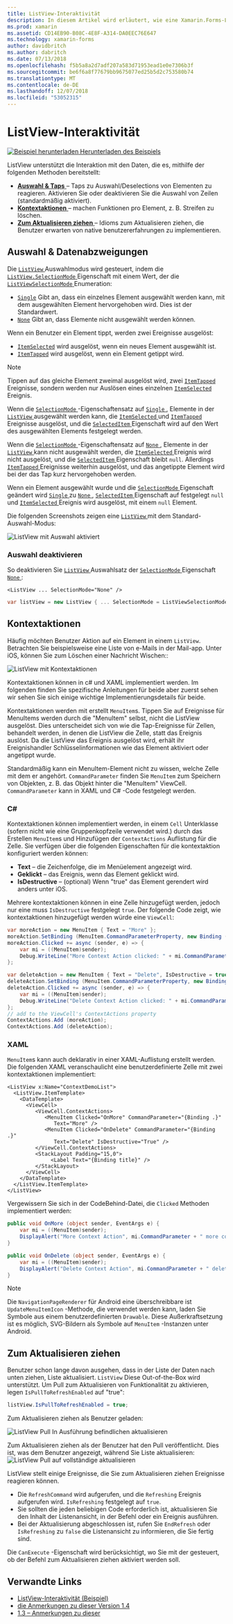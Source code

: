 ```yaml
---
title: ListView-Interaktivität
description: In diesem Artikel wird erläutert, wie eine Xamarin.Forms-ListView Interaktivität hinzugefügt, durch die Implementierung von Auswahl und kontextaktionen zum Aktualisieren ziehen.
ms.prod: xamarin
ms.assetid: CD14EB90-B08C-4E8F-A314-DA0EEC76E647
ms.technology: xamarin-forms
author: davidbritch
ms.author: dabritch
ms.date: 07/13/2018
ms.openlocfilehash: f5b5a8a2d7adf207a583d71953ead1e0e7306b3f
ms.sourcegitcommit: be6f6a8f77679bb9675077ed25b5d2c753580b74
ms.translationtype: MT
ms.contentlocale: de-DE
ms.lasthandoff: 12/07/2018
ms.locfileid: "53052315"
---
```

# <a name="listview-interactivity"></a>ListView-Interaktivität

[![Beispiel herunterladen](~/media/shared/download.png) Herunterladen des Beispiels](https://developer.xamarin.com/samples/xamarin-forms/UserInterface/ListView/interactivity)

ListView unterstützt die Interaktion mit den Daten, die es, mithilfe der folgenden Methoden bereitstellt:

- [**Auswahl & Taps** ](#selectiontaps) &ndash; Taps zu Auswahl/Deselections von Elementen zu reagieren. Aktivieren Sie oder deaktivieren Sie die Auswahl von Zeilen (standardmäßig aktiviert).
- [**Kontextaktionen** ](#Context_Actions) &ndash; machen Funktionen pro Element, z. B. Streifen zu löschen.
- [**Zum Aktualisieren ziehen** ](#Pull_to_Refresh) &ndash; Idioms zum Aktualisieren ziehen, die Benutzer erwarten von native benutzererfahrungen zu implementieren.

<a name="selectiontaps" />

## <a name="selection--taps"></a>Auswahl & Datenabzweigungen

Die [ `ListView` ](xref:Xamarin.Forms.ListView) Auswahlmodus wird gesteuert, indem die [ `ListView.SelectionMode` ](xref:Xamarin.Forms.ListView.SelectionMode) Eigenschaft mit einem Wert, der die [ `ListViewSelectionMode` ](xref:Xamarin.Forms.ListViewSelectionMode) Enumeration:

- [`Single`](xref:Xamarin.Forms.ListViewSelectionMode.Single) Gibt an, dass ein einzelnes Element ausgewählt werden kann, mit dem ausgewählten Element hervorgehoben wird. Dies ist der Standardwert.
- [`None`](xref:Xamarin.Forms.ListViewSelectionMode.None) Gibt an, dass Elemente nicht ausgewählt werden können.

Wenn ein Benutzer ein Element tippt, werden zwei Ereignisse ausgelöst:

- [`ItemSelected`](xref:Xamarin.Forms.ListView.ItemSelected) wird ausgelöst, wenn ein neues Element ausgewählt ist.
- [`ItemTapped`](xref:Xamarin.Forms.ListView.ItemTapped) wird ausgelöst, wenn ein Element getippt wird.

> [!NOTE]
> Tippen auf das gleiche Element zweimal ausgelöst wird, zwei [ `ItemTapped` ](xref:Xamarin.Forms.ListView.ItemTapped) Ereignisse, sondern werden nur Auslösen eines einzelnen [ `ItemSelected` ](xref:Xamarin.Forms.ListView.ItemSelected) Ereignis.

Wenn die [ `SelectionMode` ](xref:Xamarin.Forms.ListView.SelectionMode) -Eigenschaftensatz auf [ `Single` ](xref:Xamarin.Forms.ListViewSelectionMode.Single), Elemente in der [ `ListView` ](xref:Xamarin.Forms.ListView) ausgewählt werden kann, die [ `ItemSelected` ](xref:Xamarin.Forms.ListView.ItemSelected) und [ `ItemTapped` ](xref:Xamarin.Forms.ListView.ItemTapped) Ereignisse ausgelöst, und die [ `SelectedItem` ](xref:Xamarin.Forms.ListView.SelectedItem) Eigenschaft wird auf den Wert des ausgewählten Elements festgelegt werden.

Wenn die [ `SelectionMode` ](xref:Xamarin.Forms.ListView.SelectionMode) -Eigenschaftensatz auf [ `None` ](xref:Xamarin.Forms.ListViewSelectionMode.None), Elemente in der [ `ListView` ](xref:Xamarin.Forms.ListView) kann nicht ausgewählt werden, die [ `ItemSelected` ](xref:Xamarin.Forms.ListView.ItemSelected) Ereignis wird nicht ausgelöst, und die [ `SelectedItem` ](xref:Xamarin.Forms.ListView.SelectedItem) Eigenschaft bleibt `null`. Allerdings [ `ItemTapped` ](xref:Xamarin.Forms.ListView.ItemTapped) Ereignisse weiterhin ausgelöst, und das angetippte Element wird bei der das Tap kurz hervorgehoben werden.

Wenn ein Element ausgewählt wurde und die [ `SelectionMode` ](xref:Xamarin.Forms.ListView.SelectionMode) Eigenschaft geändert wird [ `Single` ](xref:Xamarin.Forms.ListViewSelectionMode.Single) zu [ `None` ](xref:Xamarin.Forms.ListViewSelectionMode.None), [ `SelectedItem` ](xref:Xamarin.Forms.ListView.SelectedItem) Eigenschaft auf festgelegt `null` und [ `ItemSelected` ](xref:Xamarin.Forms.ListView.ItemSelected) Ereignis wird ausgelöst, mit einem `null` Element.

Die folgenden Screenshots zeigen eine [ `ListView` ](xref:Xamarin.Forms.ListView) mit dem Standard-Auswahl-Modus:

![](interactivity-images/selection-default.png "ListView mit Auswahl aktiviert")

### <a name="disabling-selection"></a>Auswahl deaktivieren

So deaktivieren Sie [ `ListView` ](xref:Xamarin.Forms.ListView) Auswahlsatz der [ `SelectionMode` ](xref:Xamarin.Forms.ListView.SelectionMode) Eigenschaft [ `None` ](xref:Xamarin.Forms.ListViewSelectionMode.None):

```xaml
<ListView ... SelectionMode="None" />
```

```csharp
var listView = new ListView { ... SelectionMode = ListViewSelectionMode.None };
```

<a name="Context_Actions" />

## <a name="context-actions"></a>Kontextaktionen
Häufig möchten Benutzer Aktion auf ein Element in einem `ListView`. Betrachten Sie beispielsweise eine Liste von e-Mails in der Mail-app. Unter iOS, können Sie zum Löschen einer Nachricht Wischen::

![](interactivity-images/context-default.png "ListView mit Kontextaktionen")

Kontextaktionen können in c# und XAML implementiert werden. Im folgenden finden Sie spezifische Anleitungen für beide aber zuerst sehen wir sehen Sie sich einige wichtige Implementierungsdetails für beide.

Kontextaktionen werden mit erstellt `MenuItem`s. Tippen Sie auf Ereignisse für MenuItems werden durch die "MenuItem" selbst, nicht die ListView ausgelöst. Dies unterscheidet sich von wie die Tap-Ereignisse für Zellen, behandelt werden, in denen die ListView die Zelle, statt das Ereignis auslöst. Da die ListView das Ereignis ausgelöst wird, erhält ihr Ereignishandler Schlüsselinformationen wie das Element aktiviert oder angetippt wurde.

Standardmäßig kann ein MenuItem-Element nicht zu wissen, welche Zelle mit dem er angehört. `CommandParameter` finden Sie `MenuItem` zum Speichern von Objekten, z. B. das Objekt hinter die "MenuItem" ViewCell. `CommandParameter` kann in XAML und C# -Code festgelegt werden.

### <a name="c"></a>C#  

Kontextaktionen können implementiert werden, in einem `Cell` Unterklasse (sofern nicht wie eine Gruppenkopfzeile verwendet wird.) durch das Erstellen `MenuItem`s und Hinzufügen der `ContextActions` Auflistung für die Zelle. Sie verfügen über die folgenden Eigenschaften für die kontextaktion konfiguriert werden können:

* **Text** &ndash; die Zeichenfolge, die im Menüelement angezeigt wird.
* **Geklickt** &ndash; das Ereignis, wenn das Element geklickt wird.
* **IsDestructive** &ndash; (optional) Wenn "true" das Element gerendert wird anders unter iOS.

Mehrere kontextaktionen können in eine Zelle hinzugefügt werden, jedoch nur eine muss `IsDestructive` festgelegt `true`. Der folgende Code zeigt, wie kontextaktionen hinzugefügt werden würde eine `ViewCell`:

```csharp
var moreAction = new MenuItem { Text = "More" };
moreAction.SetBinding (MenuItem.CommandParameterProperty, new Binding ("."));
moreAction.Clicked += async (sender, e) => {
    var mi = ((MenuItem)sender);
    Debug.WriteLine("More Context Action clicked: " + mi.CommandParameter);
};

var deleteAction = new MenuItem { Text = "Delete", IsDestructive = true }; // red background
deleteAction.SetBinding (MenuItem.CommandParameterProperty, new Binding ("."));
deleteAction.Clicked += async (sender, e) => {
    var mi = ((MenuItem)sender);
    Debug.WriteLine("Delete Context Action clicked: " + mi.CommandParameter);
};
// add to the ViewCell's ContextActions property
ContextActions.Add (moreAction);
ContextActions.Add (deleteAction);
```

### <a name="xaml"></a>XAML

`MenuItem`s kann auch deklarativ in einer XAML-Auflistung erstellt werden. Die folgenden XAML veranschaulicht eine benutzerdefinierte Zelle mit zwei kontextaktionen implementiert:

```xaml
<ListView x:Name="ContextDemoList">
  <ListView.ItemTemplate>
    <DataTemplate>
      <ViewCell>
         <ViewCell.ContextActions>
            <MenuItem Clicked="OnMore" CommandParameter="{Binding .}"
               Text="More" />
            <MenuItem Clicked="OnDelete" CommandParameter="{Binding .}"
               Text="Delete" IsDestructive="True" />
         </ViewCell.ContextActions>
         <StackLayout Padding="15,0">
              <Label Text="{Binding title}" />
         </StackLayout>
      </ViewCell>
    </DataTemplate>
  </ListView.ItemTemplate>
</ListView>
```

Vergewissern Sie sich in der CodeBehind-Datei, die `Clicked` Methoden implementiert werden:

```csharp
public void OnMore (object sender, EventArgs e) {
    var mi = ((MenuItem)sender);
    DisplayAlert("More Context Action", mi.CommandParameter + " more context action", "OK");
}

public void OnDelete (object sender, EventArgs e) {
    var mi = ((MenuItem)sender);
    DisplayAlert("Delete Context Action", mi.CommandParameter + " delete context action", "OK");
}
```

> [!NOTE]
> Die `NavigationPageRenderer` für Android eine überschreibbare ist `UpdateMenuItemIcon` -Methode, die verwendet werden kann, laden Sie Symbole aus einem benutzerdefinierten `Drawable`. Diese Außerkraftsetzung ist es möglich, SVG-Bildern als Symbole auf `MenuItem` -Instanzen unter Android.

<a name="Pull_to_Refresh" />

## <a name="pull-to-refresh"></a>Zum Aktualisieren ziehen
Benutzer schon lange davon ausgehen, dass in der Liste der Daten nach unten ziehen, Liste aktualisiert. `ListView` Diese Out-of-the-Box wird unterstützt. Um Pull zum Aktualisieren von Funktionalität zu aktivieren, legen `IsPullToRefreshEnabled` auf "true":

```csharp
listView.IsPullToRefreshEnabled = true;
```

Zum Aktualisieren ziehen als Benutzer geladen:

![](interactivity-images/refresh-start.png "ListView Pull In Ausführung befindlichen aktualisieren")

Zum Aktualisieren ziehen als der Benutzer hat den Pull veröffentlicht. Dies ist, was dem Benutzer angezeigt, während Sie Liste aktualisieren: ![](interactivity-images/refresh-in-progress.png "ListView Pull auf vollständige aktualisieren")

ListView stellt einige Ereignisse, die Sie zum Aktualisieren ziehen Ereignisse reagieren können.

-  Die `RefreshCommand` wird aufgerufen, und die `Refreshing` Ereignis aufgerufen wird. `IsRefreshing` festgelegt auf `true`.
-  Sie sollten die jeden beliebigen Code erforderlich ist, aktualisieren Sie den Inhalt der Listenansicht, in der Befehl oder ein Ereignis ausführen.
-  Bei der Aktualisierung abgeschlossen ist, rufen Sie `EndRefresh` oder `IsRefreshing` zu `false` die Listenansicht zu informieren, die Sie fertig sind.

Die `CanExecute` -Eigenschaft wird berücksichtigt, wo Sie mit der gesteuert, ob der Befehl zum Aktualisieren ziehen aktiviert werden soll.



## <a name="related-links"></a>Verwandte Links

- [ListView-Interaktivität (Beispiel)](https://developer.xamarin.com/samples/xamarin-forms/UserInterface/ListView/interactivity)
- [die Anmerkungen zu dieser Version 1.4](http://forums.xamarin.com/discussion/35451/xamarin-forms-1-4-0-released/)
- [1.3 – Anmerkungen zu dieser](http://forums.xamarin.com/discussion/29934/xamarin-forms-1-3-0-released/)
